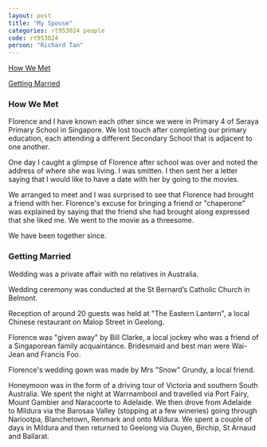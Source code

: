 ```yaml
---
layout: post
title: "My Spouse"
categories: rt953024 people
code: rt953024
person: "Richard Tan"
---
```


[How We Met](#how-we-met)

[Getting Married](#getting-married)

### How We Met

Florence and I have known each other since we were in Primary 4 of Seraya Primary School in Singapore. We lost touch after completing our primary education, each attending a different Secondary School that is adjacent to one another.
 
One day I caught a glimpse of Florence after school was over and noted the address of where she was living. I was smitten. I then sent her a letter saying that I would like to have a date with her by going to the movies.
 
We arranged to meet and I was surprised to see that Florence had brought a friend with her. Florence's excuse for bringing a friend or "chaperone" was explained by saying that the friend she had brought along expressed that she liked me. We went to the movie as a threesome.
 
We have been together since.

### Getting Married

Wedding was a private affair with no relatives in Australia.

Wedding ceremony was conducted at the St Bernard’s Catholic Church in Belmont.

Reception of around 20 guests was held at "The Eastern Lantern", a local Chinese restaurant on Malop Street in Geelong.

Florence was "given away" by Bill Clarke, a local jockey who was a friend of a Singaporean family acquaintance.
Bridesmaid and best man were Wai-Jean and Francis Foo.

Florence's wedding gown was made by Mrs "Snow" Grundy, a local friend.

Honeymoon was in the form of a driving tour of Victoria and southern South Australia. We spent the night at Warrnambool and travelled via Port Fairy, Mount Gambier and Naracoorte to Adelaide. We then drove from Adelaide to Mildura via the Barosaa Valley (stopping at a few wineries) going through Nariootpa, Blanchetown, Renmark  and onto Mildura. We spent a couple of days in Mildura and then returned to Geelong via Ouyen, Birchip, St Arnaud and Ballarat.

